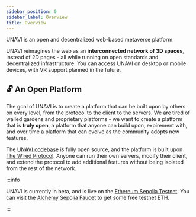 ```yaml
---
sidebar_position: 0
sidebar_label: Overview
title: Overview
---
```


UNAVI is an open and decentralized web-based metaverse platform.

UNAVI reimagines the web as an **interconnected network of 3D spaces**, instead of 2D pages - all while running on open standards and decentralized infrastructure. You can access UNAVI on desktop or mobile devices, with VR support planned in the future.

## 🔓 An Open Platform

The goal of UNAVI is to create a platform that can be built upon by others on every level, from the protocol to the client to the servers. We are tired of walled gardens and proprietary platforms - we want to create a platform that is **truly open**, a platform that anyone can build upon, expirement with, and over time a platform that can evolve as the community adopts new features.

The [UNAVI codebase](https://github.com/unavi-xyz/unavi) is fully open source, and the platform is built upon [The Wired Protocol](https://github.com/wired-protocol/spec). Anyone can run their own servers, modify their client, and extend the protocol to add additional features without being isolated from the rest of the network.

:::info

UNAVI is currently in beta, and is live on the [Ethereum Sepolia Testnet](https://www.alchemy.com/overviews/sepolia-testnet). You can visit the [Alchemy Sepolia Faucet](https://sepoliafaucet.com/) to get some free testnet ETH.

:::
